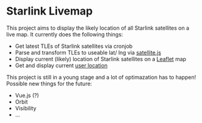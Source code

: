 # Starlink Livemap 
This project aims to display the likely location of all Starlink satellites on a live map. It currently does the following things:
- Get latest TLEs of Starlink satellites via cronjob
- Parse and transform TLEs to useable lat/ lng via [satellite.js](https://github.com/shashwatak/satellite-js)
- Display current (likely) location of Starlink satellites on a [Leaflet](https://leafletjs.com) map 
- Get and display current [user location](https://github.com/domoritz/leaflet-locatecontrol)

This project is still in a young stage and a lot of optimazation has to happen! Possible new things for the future:
- Vue.js (?)
- Orbit
- Visibility
- ...
